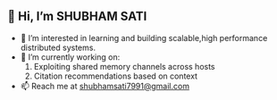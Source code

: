 
## 👋 Hi, I’m SHUBHAM SATI

- 👀 I’m interested in learning and building scalable,high performance distributed systems.
- 🌱 I’m currently working on:
     1) Exploiting shared memory channels across hosts
     2) Citation recommendations based on context
- 📫 Reach me at shubhamsati7991@gmail.com

<!---
shubhamsati97/shubhamsati97 is a ✨ special ✨ repository because its `README.md` (this file) appears on your GitHub profile.
You can click the Preview link to take a look at your changes.
--->
